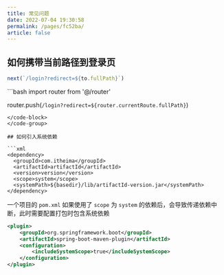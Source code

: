 ```yaml
---
title: 常见问题
date: 2022-07-04 19:30:58
permalink: /pages/fc52ba/
article: false
---
```


## 如何携带当前路径到登录页

<code-group>
  <code-block title="permission.js" active>

  ```js
  next(`/login?redirect=${to.fullPath}`)
  ```
  </code-block>

  <code-block title="request.js">
  ```bash
  import router from '@/router'
  
  router.push(`/login?redirect=${router.currentRoute.fullPath}`)
  ```
  </code-block>
</code-group>

## 如何引入系统依赖

```xml
<dependency>
    <groupId>com.itheima</groupId>
    <artifactId>artifactId</artifactId>
    <version>version</version>
    <scope>system</scope>
    <systemPath>${basedir}/lib/artifactId-version.jar</systemPath>
</dependency>
```

一个项目的 `pom.xml` 如果使用了 `scope` 为 `system` 的依赖后，会导致传递依赖中断，此时需要配置打包时包含系统依赖

```xml
<plugin>
    <groupId>org.springframework.boot</groupId>
    <artifactId>spring-boot-maven-plugin</artifactId>
    <configuration>
        <includeSystemScope>true</includeSystemScope>
    </configuration>
</plugin>
```

